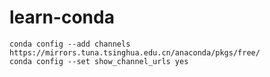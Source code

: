 # learn-conda

    conda config --add channels https://mirrors.tuna.tsinghua.edu.cn/anaconda/pkgs/free/
    conda config --set show_channel_urls yes
    